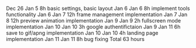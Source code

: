 Dec 26  Jan 5   8h basic settings, basic layout
Jan 6	Jan 6	8h	implement tools functionality
Jan 6	Jan 7	12h	frame management implementation
Jan 7	Jan 8	12h	preview animation implementation
Jan 9	Jan 9	2h	fullscreen mode implementation
Jan 10	Jan 10	3h	google authentifictaion
Jan 9	Jan 11	6h	save to gif/apng implementation
Jan 10	Jan 10	4h	landing page implementation
Jan 11	Jan 11	8h	bug fixing
Total 63 hours
